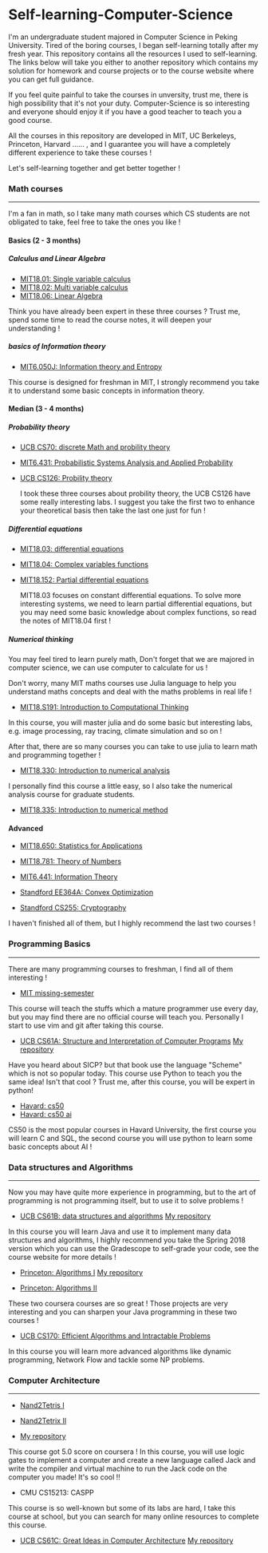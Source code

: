 # Self-learning-Computer-Science

I'm an undergraduate student majored in Computer Science in Peking University. Tired of the boring courses, I began self-learning totally after my fresh year. This repository contains all the resources I used to self-learning. The links below will take you either to another repository which contains my solution for homework and course projects or to the course website where you can get full guidance.

If you feel quite painful to take the courses in unversity, trust me, there is high possibility that it's not your duty. Computer-Science is so interesting and everyone should enjoy it if you have a good teacher to teach you a good course.

All the courses in this repository are developed in MIT, UC Berkeleys, Princeton, Harvard ...... , and I guarantee you will have a completely different experience to take these courses !

Let's self-learning together and get better together !



### Math courses

---

I'm a fan in math, so I take many math courses which CS students are not obligated to take, feel free to take the ones you like !

#### Basics (2 - 3 months)

##### Calculus and Linear Algebra

- [MIT18.01: Single variable calculus](https://ocw.mit.edu/courses/mathematics/18-01sc-single-variable-calculus-fall-2010/syllabus/)
- [MIT18.02: Multi variable calculus](https://ocw.mit.edu/courses/mathematics/18-02sc-multivariable-calculus-fall-2010/)
- [MIT18.06: Linear Algebra](https://ocw.mit.edu/courses/mathematics/18-06sc-linear-algebra-fall-2011/syllabus/)

Think you have already been expert in these three courses ? Trust me, spend some time to read the course notes, it will deepen your understanding !

##### basics of Information theory

- [MIT6.050J: Information theory and Entropy](https://ocw.mit.edu/courses/electrical-engineering-and-computer-science/6-050j-information-and-entropy-spring-2008/index.htm)

This course is designed for freshman in MIT, I strongly recommend you take it to understand some basic concepts in information theory.



#### Median (3 - 4 months)

##### Probability theory

- [UCB CS70: discrete Math and probility theory](http://www.eecs70.org)

- [MIT6.431: Probabilistic Systems Analysis and Applied Probability](https://ocw.mit.edu/courses/electrical-engineering-and-computer-science/6-041sc-probabilistic-systems-analysis-and-applied-probability-fall-2013/index.htm)

- [UCB CS126: Probility theory](https://inst.eecs.berkeley.edu/~ee126/fa20/content.html)

  I took these three courses about probility theory, the UCB CS126 have some really interesting labs. I suggest you take the first two to enhance your theoretical basis then take the last one just for fun !

##### Differential equations

- [MIT18.03: differential equations](https://ocw.mit.edu/courses/mathematics/18-03sc-differential-equations-fall-2011/unit-i-first-order-differential-equations/)

- [MIT18.04: Complex variables functions](https://ocw.mit.edu/courses/mathematics/18-04-complex-variables-with-applications-spring-2018/)

- [MIT18.152: Partial differential equations](https://ocw.mit.edu/courses/mathematics/18-152-introduction-to-partial-differential-equations-fall-2011/index.htm)

  MIT18.03 focuses on constant differential equations. To solve more interesting systems, we need to learn partial differential equations, but you may need some basic knowledge about complex functions, so read the notes of MIT18.04 first !

##### Numerical thinking

You may feel tired to learn purely math, Don't forget that we are majored in computer science, we can use computer to calculate for us !

Don't worry, many MIT maths courses use Julia language to help you understand maths concepts and deal with the maths problems in real life !

- [MIT18.S191: Introduction to Computational Thinking](https://computationalthinking.mit.edu/Fall20/)

In this course, you will master julia and do some basic but interesting labs, e.g. image processing, ray tracing, climate simulation and so on !

After that, there are so many courses you can take to use julia to learn math and programming together !

- [MIT18.330: Introduction to numerical analysis](https://github.com/mitmath/18330)

I personally find this course a little easy, so I also take the numerical analysis course for graduate students.

- [MIT18.335: Introduction to numerical method](https://ocw.mit.edu/courses/mathematics/18-335j-introduction-to-numerical-methods-spring-2019/index.htm)



#### Advanced 

- [MIT18.650: Statistics for Applications](https://ocw.mit.edu/courses/mathematics/18-443-statistics-for-applications-spring-2015/index.htm)
- [MIT18.781: Theory of Numbers](https://ocw.mit.edu/courses/mathematics/18-781-theory-of-numbers-spring-2012/index.htm)

- [MIT6.441: Information Theory](https://ocw.mit.edu/courses/electrical-engineering-and-computer-science/6-441-information-theory-spring-2016/syllabus/)

- [Standford EE364A: Convex Optimization](http://stanford.edu/class/ee364a/index.html)

- [Standford CS255: Cryptography](http://crypto.stanford.edu/~dabo/cs255/)

I haven't finished all of them, but I highly recommend the last two courses !



### Programming Basics

---

There are many programming courses to freshman, I find all of them interesting !

- [MIT missing-semester](https://missing.csail.mit.edu/2020/)

This course will teach the stuffs which a mature programmer use every day, but you may find there are no official course will teach you. Personally I start to use vim and git after taking this course.



- [UCB CS61A: Structure and Interpretation of Computer Programs](https://inst.eecs.berkeley.edu/~cs61a/su20/)  [My repository](https://github.com/PKUFlyingPig/CS61A)

Have you heard about SICP? but that book use the language "Scheme" which is not so popular today. This course use Python to teach you the same idea! Isn't that cool ? Trust me, after this course, you will be expert in python!



- [Havard: cs50](https://cs50.harvard.edu/x/2020/syllabus/)
- [Havard: cs50 ai](https://cs50.harvard.edu/ai/2020/projects/1/minesweeper/)

CS50 is the most popular courses in Havard University, the first course you will learn C and SQL, the second course you will use python to learn some basic concepts about AI !



### Data structures and Algorithms

---

Now you may have quite more  experience in programming, but to the art of programming is not programming itself, but to use it to solve problems !

- [UCB CS61B: data structures and algorithms](https://sp18.datastructur.es) [My repository](https://github.com/PKUFlyingPig/CS61B)

In this course you will learn Java and use it to implement many data structures and algorithms, I highly recommend you take the Spring 2018 version which you can use the Gradescope to self-grade your code, see the course website for more details !



- [Princeton: Algorithms I](https://www.coursera.org/learn/algorithms-part1)  [My repository](https://github.com/PKUFlyingPig/Princeton-Algorithm)

- [Princeton: Algorithms II](https://www.coursera.org/learn/algorithms-part2/home/welcome)

These two coursera courses are so great ! Those projects are very interesting and you can sharpen your Java programming in these two courses !



- [UCB CS170: Efficient Algorithms and Intractable Problems](https://cs170.org)

In this course you will learn more advanced algorithms like dynamic programming, Network Flow and tackle some NP problems.



### Computer Architecture

---

- [Nand2Tetris I](https://www.coursera.org/learn/build-a-computer/home/week/1)
- [Nand2Tetrix II](https://www.coursera.org/learn/nand2tetris2/home/welcome)

- [My repository](https://github.com/PKUFlyingPig/NandToTetris)

This course got 5.0 score on coursera ! In this course, you will use logic gates to implement a computer and create a new language called Jack and write the compiler and virtual machine to run the Jack code on the computer you made! It's so cool !!



- CMU CS15213: CASPP 

This course is so well-known but some of its labs are hard, I take this course at school, but you can search for many online resources to complete this course.



- [UCB CS61C: Great Ideas in Computer Architecture](https://cs61c.org/su20/) [My repository](https://github.com/PKUFlyingPig/CS61C-summer20)

